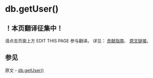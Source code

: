 # db.getUser()

## ！本页翻译征集中！

请点击页面上方 EDIT THIS PAGE 参与翻译。
详见：
[贡献指南]( https://github.com/JinMuInfo/MongoDB-Manual-zh/blob/master/CONTRIBUTING.md )、
[原文链接](  https://docs.mongodb.com/manual/reference/method/db.getUser/  )。

## 参见

原文 - [db.getUser()]( https://docs.mongodb.com/manual/reference/method/db.getUser/ )

